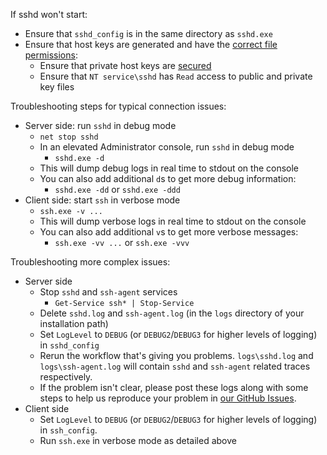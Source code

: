 If sshd won't start:

* Ensure that `sshd_config` is in the same directory as `sshd.exe`
* Ensure that host keys are generated and have the [correct file permissions][Secure file]:
  * Ensure that private host keys are [secured][Secure file]
  * Ensure that `NT service\sshd` has `Read` access to public and private key files

Troubleshooting steps for typical connection issues:

* Server side: run `sshd` in debug mode
  * `net stop sshd`
  * In an elevated Administrator console, run `sshd` in debug mode
    * `sshd.exe -d`
  * This will dump debug logs in real time to stdout on the console
  * You can also add additional `d`s to get more debug information:
    * `sshd.exe -dd` or `sshd.exe -ddd`
* Client side: start `ssh` in verbose mode
  * `ssh.exe -v ...`
  * This will dump verbose logs in real time to stdout on the console
  * You can also add additional `v`s to get more verbose messages:
    * `ssh.exe -vv ...` or `ssh.exe -vvv`

Troubleshooting more complex issues:
* Server side
  * Stop `sshd` and `ssh-agent` services
    * `Get-Service ssh* | Stop-Service`
  * Delete `sshd.log` and `ssh-agent.log` (in the `logs` directory of your installation path)
  * Set `LogLevel` to `DEBUG` (or `DEBUG2`/`DEBUG3` for higher levels of logging) in `sshd_config`
  * Rerun the workflow that's giving you problems. `logs\sshd.log` and `logs\ssh-agent.log` will contain `sshd` and `ssh-agent` related traces respectively.
  * If the problem isn't clear, please post these logs along with some steps to help us reproduce your problem in [our GitHub Issues](https://github.com/powershell/Win32-OpenSSH/issues).
* Client side
  * Set `LogLevel` to `DEBUG` (or `DEBUG2`/`DEBUG3` for higher levels of logging) in `ssh_config`. 
  * Run `ssh.exe` in verbose mode as detailed above

[Secure file]: https://github.com/PowerShell/Win32-OpenSSH/wiki/Security-protection-of-various-files-in-win32-openssh